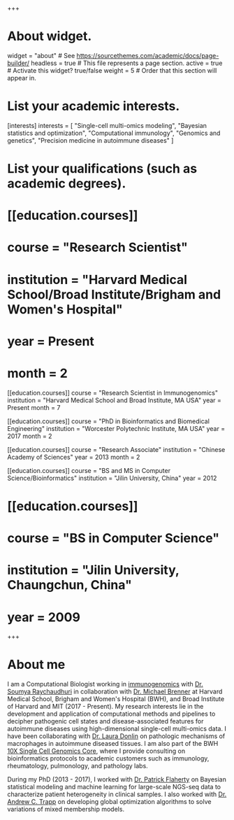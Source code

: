 +++
# About widget.
widget = "about"  # See https://sourcethemes.com/academic/docs/page-builder/
headless = true  # This file represents a page section.
active = true  # Activate this widget? true/false
weight = 5  # Order that this section will appear in.


# List your academic interests.
[interests]
  interests = [
    "Single-cell multi-omics modeling",
    "Bayesian statistics and optimization",
    "Computational immunology",
    "Genomics and genetics",
    "Precision medicine in autoimmune diseases"
  ]

# List your qualifications (such as academic degrees).
# [[education.courses]]
#  course = "Research Scientist"
#  institution = "Harvard Medical School/Broad Institute/Brigham and Women's Hospital"
#  year = Present
#  month = 2
  
  
[[education.courses]]
  course = "Research Scientist in Immunogenomics"
  institution = "Harvard Medical School and Broad Institute, MA USA"
  year = Present
  month = 7
  
[[education.courses]]
  course = "PhD in Bioinformatics and Biomedical Engineering"
  institution = "Worcester Polytechnic Institute, MA USA"
  year = 2017
  month = 2
  
[[education.courses]]
  course = "Research Associate"
  institution = "Chinese Academy of Sciences"
  year = 2013
  month = 2


[[education.courses]]
  course = "BS and MS in Computer Science/Bioinformatics"
  institution = "Jilin University, China"
  year = 2012

# [[education.courses]]
#  course = "BS in Computer Science"
#  institution = "Jilin University, Chaungchun, China"
#  year = 2009

+++

# About me
I am a Computational Biologist working in [immunogenomics](https://immunogenomics.hms.harvard.edu/) with [Dr. Soumya Raychaudhuri](https://dbmi.hms.harvard.edu/person/faculty/soumya-raychaudhuri) in collaboration with [Dr. Michael Brenner](https://www.hms.harvard.edu/dms/immunology/fac/Brenner.php) at Harvard Medical School, Brigham and Women's Hospital (BWH), and Broad Institute of Harvard and MIT (2017 - Present).
My research interests lie in the development and application of computational methods and pipelines to decipher pathogenic cell states and disease-associated features for autoimmune diseases using high-dimensional single-cell multi-omics data.
I have been collaborating with [Dr. Laura Donlin](https://www.donlinlab.com/) on pathologic mechanisms of macrophages in autoimmune diseased tissues.
I am also part of the BWH [10X Single Cell Genomics Core](https://singlecell.bwh.harvard.edu/), where I provide consulting on bioinformatics protocols to academic customers such as immunology, rheumatology, pulmonology, and pathology labs.



During my PhD (2013 - 2017), I worked with [Dr. Patrick Flaherty](https://people.math.umass.edu/~flaherty/) on Bayesian statistical modeling and machine learning for large-scale NGS-seq data to characterize patient heterogeneity in clinical samples.
I also worked with [Dr. Andrew C. Trapp](http://users.wpi.edu/~atrapp/) on developing global optimization algorithms to solve variations of mixed membership models.

